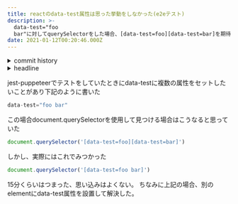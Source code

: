 ```yaml
---
title: reactのdata-test属性は思った挙動をしなかった(e2eテスト)
description: >-
  data-test="foo
  bar"に対してquerySelectorをした場合、[data-test=foo][data-test=bar]を期待しますがちがいます
date: 2021-01-12T00:20:46.000Z
---
```

<!-- history area start -->
<details><summary>commit history</summary><div><ol>

</ol></div></details>
<!-- history area end -->
<!-- toc area start -->
<details><summary>headline</summary><div>

<!-- toc -->



<!-- tocstop -->

</div></details>

<!-- toc area end -->

jest-puppeteerでテストをしていたときにdata-testに複数の属性をセットしたいことがあり下記のように書いた

```javascript
data-test="foo bar"
```

この場合document.querySelectorを使用して見つける場合はこうなると思っていた

```javascript
document.querySelector('[data-test=foo][data-test=bar]')
```

しかし、実際にはこれでみつかった

```javascript
document.querySelector('[data-test=foo bar]')
```

15分くらいはつまった、思い込みはよくない。
ちなみに上記の場合、別のelementにdata-test属性を設置して解決した。

